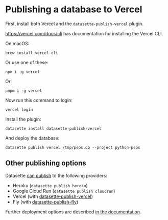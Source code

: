 # Publishing a database to Vercel

First, install both Vercel and the `datasette-publish-vercel` plugin.

<https://vercel.com/docs/cli> has documentation for installing the Vercel CLI.

On macOS:

    brew install vercel-cli

Or use one of these:

    npm i -g vercel

Or:

    pnpm i -g vercel

Now run this command to login:

    vercel login

Install the plugin:

    datasette install datasette-publish-vercel

And deploy the database:

    datasette publish vercel /tmp/peps.db --project python-peps

## Other publishing options

Datasette [can publish](https://docs.datasette.io/en/stable/publish.html) to the following providers:

- Heroku (`datasette publish heroku`)
- Google Cloud Run (`datasette publish cloudrun`)
- Vercel (with [datasette-publish-vercel](https://datasette.io/plugins/datasette-publish-vercel))
- Fly (with [datasette-publish-fly](https://datasette.io/plugins/datasette-publish-fly))

Further deployment options are described [in the documentation](https://docs.datasette.io/en/stable/deploying.html).